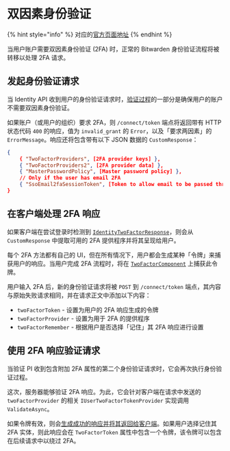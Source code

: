 # 双因素身份验证

{% hint style="info" %}
对应的[官方页面地址](https://contributing.bitwarden.com/architecture/deep-dives/authentication/two-factor-auth)
{% endhint %}

当用户账户需要双因素身份验证 (2FA) 时，正常的 Bitwarden 身份验证流程将被转移以处理 2FA 请求。

## 发起身份验证请求 <a href="#initial-authentication-request" id="initial-authentication-request"></a>

当 Identity API 收到用户的身份验证请求时，[验证过程](./#validating-the-request)的一部分是确保用户的账户不需要双因素身份验证。

如果账户（或用户的组织）要求 2FA，则 `/connect/token` 端点将返回带有 HTTP 状态代码 `400` 的响应，值为 `invalid_grant` 的 `Error`，以及「要求两因素」的 `ErrorMessage`。响应还将包含带有以下 JSON 数据的 `CustomResponse`：

```json
{
    { "TwoFactorProviders", [2FA provider keys] },
    { "TwoFactorProviders2", [2FA provider data] },
    { "MasterPasswordPolicy", [Master password policy] },
    // Only if the user has email 2FA
    { "SsoEmail2faSessionToken", [Token to allow email to be passed through SSO flow] }
}
```

## 在客户端处理 2FA 响应 <a href="#handling-2fa-response-on-the-client" id="handling-2fa-response-on-the-client"></a>

如果客户端在尝试登录时检测到 [`IdentityTwoFactorResponse`](https://github.com/bitwarden/clients/blob/master/libs/common/src/auth/models/response/identity-two-factor.response.ts)，则会从 `CustomResponse` 中提取可用的 2FA 提供程序并将其呈现给用户。

每个 2FA 方法都有自己的 UI，但在所有情况下，用户都会生成某种「令牌」来捕获用户的响应。当用户完成 2FA 流程时，将在 [`TwoFactorComponent`](https://github.com/bitwarden/clients/blob/master/apps/desktop/src/auth/two-factor.component.ts) 上捕获此令牌。

用户输入 2FA 后，新的身份验证请求将被 `POST` 到 `/connect/token` 端点，其内容与原始失败请求相同，并在请求正文中添加以下内容：

* `twoFactorToken` - 设置为用户的 2FA 响应生成的令牌
* `twoFactorProvider` - 设置为用于 2FA 的提供程序
* `twoFactorRemember` - 根据用户是否选择「记住」其 2FA 响应进行设置

## 使用 2FA 响应验证请求 <a href="#validating-request-with-2fa-response" id="validating-request-with-2fa-response"></a>

当验证 PI 收到包含附加 2FA 属性的第二个身份验证请求时，它会再次执行身份验证过程。

这次，服务器能够验证 2FA 响应。为此，它会针对客户端在请求中发送的 `twoFactorProvider` 的相关 `IUserTwoFactorTokenProvider` 实现调用 `ValidateAsync`。

如果令牌有效，则会[生成成功的响应并将其返回给客户端](./#generating-a-response)。如果用户选择记住其 2FA 实体，则此响应会在 `TwoFactorToken` 属性中包含一个令牌，该令牌可以包含在后续请求中以绕过 2FA。
